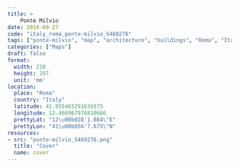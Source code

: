 ```yaml
---
title: > 
    Ponte Milvio
date: 2018-09-27
code: "italy_roma_ponte-milvio_5460276"
tags: ["ponte-milvio", "map", "architecture", "buildings", "Roma", "Italy"]
categories: ["Maps"]
draft: false
format:
  width: 210
  height: 297
  unit: 'mm'
location:
  place: "Roma"
  country: "Italy"
  latitude: 41.935465291639375
  longitude: 12.466967976810666
  prettyLat: "12\u00b028'1.084\"E"
  prettyLon: "41\u00b056'7.675\"N"
resources:
- src: "ponte-milvio_5460276.png"
  title: "Cover"
  name: cover
---
```

